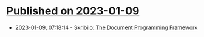 # [Published on 2023-01-09](index.md)

* [2023-01-09, 07:18:14](https://news.ycombinator.com/item?id=34307706) - [Skribilo: The Document Programming Framework](https://www.nongnu.org/skribilo/)
